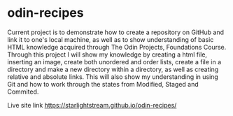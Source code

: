 # odin-recipes

Current project is to demonstrate how to create a repository on GitHub and link it to one's local machine, as well as to show understanding of basic HTML knowledge acquired through The Odin Projects, Foundations Course. Through this project I will show my knowledge by creating a html file, inserting an image, create both unordered and order lists, create a file in a directory and make a new directory within a directory, as well as creating relative and absolute links. This will also show my understanding in using Git and how to work through the states from Modified, Staged and Commited.

Live site link https://starlightstream.github.io/odin-recipes/
